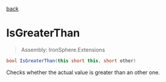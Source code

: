 ﻿

[back](/IronSphere.Extensions/types/ShortExtension)

# IsGreaterThan

> Assembly: IronSphere.Extensions

```csharp
bool IsGreaterThan(this short this, short other)
```

Checks whether the actual value is greater than an other one.

 